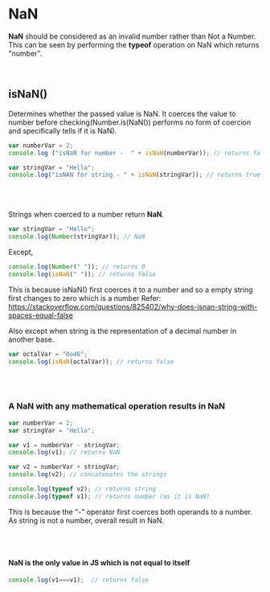 # NaN 
__NaN__ should be considered as an invalid number rather than Not a Number. This can be seen by performing the __typeof__ operation on NaN which returns "number".

</br>

## isNaN()
Determines whether the passed value is NaN. It coerces the value to number before checking(Number.is(NaN()) performs no form of coercion and specifically tells if it is NaN).
```javascript
var numberVar = 2;
console.log ("isNaN for number -  " + isNaN(numberVar)); // returns false

var stringVar = "Hello";
console.log("isNAN for string - " + isNaN(stringVar)); // returns true
```
</br></br>

Strings when coerced to a number return __NaN__.
```javascript
var stringVar = "Hello";
console.log(Number(stringVar)); // NaN 
```
Except,
```javascript
console.log(Number(" ")); // returns 0
console.log(isNaN(" ")); // returns false
```
This is because isNaN() first coerces it to a number and so a empty string first changes to zero which is a number
Refer: <https://stackoverflow.com/questions/825402/why-does-isnan-string-with-spaces-equal-false>

Also except when string is the representation of a decimal number in another base.
```javascript
var octalVar = "0o46";
console.log(isNaN(octalVar)); // returns false 
```

</br></br>

### A NaN with any mathematical operation results in NaN
```javascript
var numberVar = 2;
var stringVar = "Hello";

var v1 = numberVar - stringVar; 
console.log(v1); // returns NaN 

var v2 = numberVar + stringVar;
console.log(v2); // concatenates the strings

console.log(typeof v2); // returns string
console.log(typeof v1); // returns number (as it is NaN)
```
This is because the "-" operator first coerces both operands to a number. As string is not a number, overall result in NaN.

</br></br>

#### NaN is the only value in JS which is not equal to itself
```javascript
console.log(v1===v1);  // returns false
```




